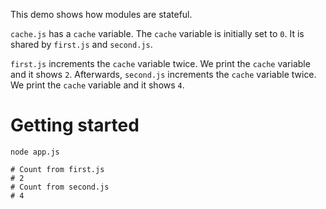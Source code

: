 This demo shows how modules are stateful.

`cache.js` has a `cache` variable. The `cache` variable is initially set to `0`. It is shared by `first.js` and `second.js`.

`first.js` increments the `cache` variable twice. We print the `cache` variable and it shows `2`.
Afterwards, `second.js` increments the `cache` variable twice. We print the `cache` variable and it shows `4`.

# Getting started
```
node app.js

# Count from first.js
# 2
# Count from second.js
# 4
```
